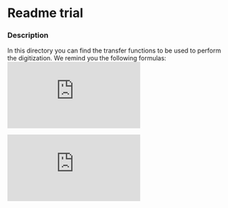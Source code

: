 # Readme trial


### Description
In this directory you can find the transfer functions to be used to perform the digitization. We remind you the following formulas:
![equation](http://latex.codecogs.com/svg.latex?%5Ctau%20%3D%20%5Cint_a%5Eb%20f%28x%29dx)

![equation](https://latex.codecogs.com/svg.latex?V=ZI)
